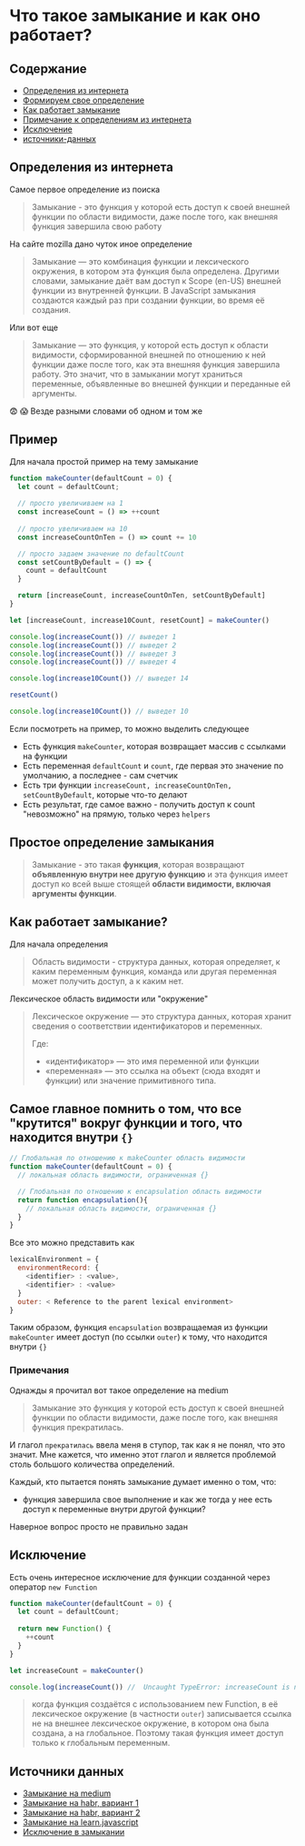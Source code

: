 # Что такое замыкание и как оно работает?

## Содержание

- [Определения из интернета](#определения-из-интернета)
- [Формируем свое определение](#простое-определение-замыкания)
- [Как работает замыкание](#как-работает-замыкание)
- [Примечание к определениям из интернета](#примечания)
- [Исключение](#исключение)
- [источники-данных](#источники-данных)

## Определения из интернета

Самое первое определение из поиска

> Замыкание - это функция у которой есть доступ к своей внешней функции по области видимости, даже после того, как внешняя функция завершила свою работу

На сайте mozilla дано чуток иное определение

> Замыкание — это комбинация функции и лексического окружения, в котором эта функция была определена. Другими словами, замыкание даёт вам доступ к Scope (en-US) внешней функции из внутренней функции. В JavaScript замыкания создаются каждый раз при создании функции, во время её создания.

Или вот еще

> Замыкание — это функция, у которой есть доступ к области видимости, сформированной внешней по отношению к ней функции даже после того, как эта внешняя функция завершила работу. Это значит, что в замыкании могут храниться переменные, объявленные во внешней функции и переданные ей аргументы.

&#128552; &#128561; Везде разными словами об одном и том же

## Пример

Для начала простой пример на тему замыкание

```js
function makeCounter(defaultCount = 0) {
  let count = defaultCount;
  
  // просто увеличиваем на 1
  const increaseCount = () => ++count
  
  // просто увеличиваем на 10
  const increaseCountOnTen = () => count += 10

  // просто задаем значение по defaultCount
  const setCountByDefault = () => {
    count = defaultCount
  }

  return [increaseCount, increaseCountOnTen, setCountByDefault]
}

let [increaseCount, increase10Count, resetCount] = makeCounter()

console.log(increaseCount()) // выведет 1
console.log(increaseCount()) // выведет 2
console.log(increaseCount()) // выведет 3
console.log(increaseCount()) // выведет 4

console.log(increase10Count()) // выведет 14

resetCount()

console.log(increase10Count()) // выведет 10
```

Если посмотреть на пример, то можно выделить следующее

- Есть функция `makeCounter`, которая возвращает массив с ссылками на функции
- Есть переменная `defaultCount` и `count`, где первая это значение по умолчанию, а последнее - сам счетчик
- Есть три функции `increaseCount, increaseCountOnTen, setCountByDefault`, которые что-то делают
- Есть результат, где самое важно - получить доступ к count "невозможно" на прямую, только через `helpers`

## Простое определение замыкания

> Замыкание - это такая **функция**, которая возвращают **объявленную внутри нее другую функцию** и эта функция имеет доступ ко всей выше стоящей **области видимости, включая аргументы функции**.

## Как работает замыкание?

Для начала определения

> Область видимости - структура данных, которая определяет, к каким переменным функция, команда или другая переменная может получить доступ, а к каким нет.

Лексическое область видимости или "окружение"

> Лексическое окружение — это структура данных, которая хранит сведения о соответствии идентификаторов и переменных.
>
>Где:
>
>- «идентификатор» — это имя переменной или функции
>- «переменная» — это ссылка на объект (сюда входят и функции) или значение примитивного типа.

## Самое главное помнить о том, что все "крутится" вокруг функции и того, что находится внутри `{}`

```js
// Глобальная по отношению к makeCounter область видимости
function makeCounter(defaultCount = 0) {
  // локальная область видимости, ограниченная {}

  // Глобальная по отношению к encapsulation область видимости
  return function encapsulation(){
    // локальная область видимости, ограниченная {}
  }
}
```

Все это можно представить как

```js
lexicalEnvironment = {
  environmentRecord: {
    <identifier> : <value>,
    <identifier> : <value>
  }
  outer: < Reference to the parent lexical environment>
}
```

Таким образом, функция `encapsulation` возвращаемая из функции `makeCounter` имеет доступ (по ссылки `outer`) к тому, что находится внутри `{}`

### Примечания

Однажды я прочитал вот такое определение на medium

> Замыкание это функция у которой есть доступ к своей внешней функции по области видимости, даже после того, как внешняя функция прекратилась.

И глагол `прекратилась` ввела меня в ступор, так как я не понял, что это значит.
Мне кажется, что именно этот глагол и является проблемой столь большого количества определений.

Каждый, кто пытается понять замыкание думает именно о том, что:

- функция завершила свое выполнение и как же тогда у нее есть доступ к переменные внутри другой функции?

Наверное вопрос просто не правильно задан

## Исключение

Есть очень интересное исключение для функции созданной через оператор `new Function`

```js
function makeCounter(defaultCount = 0) {
  let count = defaultCount;
  
  return new Function() {
    ++count
  }
}

let increaseCount = makeCounter()

console.log(increaseCount()) //  Uncaught TypeError: increaseCount is not a function
```

> когда функция создаётся с использованием new Function, в её лексическое окружение (в частности `outer`) записывается ссылка не на внешнее лексическое окружение, в котором она была создана, а на глобальное. Поэтому такая функция имеет доступ только к глобальным переменным.

## Источники данных

- [Замыкание на medium](https://medium.com/@stasonmars/%D0%BF%D0%BE%D0%BD%D0%B8%D0%BC%D0%B0%D0%B5%D0%BC-%D0%B7%D0%B0%D0%BC%D1%8B%D0%BA%D0%B0%D0%BD%D0%B8%D1%8F-%D0%B2-javascript-%D1%80%D0%B0%D0%B7-%D0%B8-%D0%BD%D0%B0%D0%B2%D1%81%D0%B5%D0%B3%D0%B4%D0%B0-c211805b6898)
- [Замыкание на habr, вариант 1](https://habr.com/ru/company/ruvds/blog/424967/)
- [Замыкание на habr, вариант 2](https://habr.com/ru/post/474852/)
- [Замыкание на learn.javascript](https://learn.javascript.ru/closure)
- [Исключение в замыкании](https://learn.javascript.ru/new-function)
